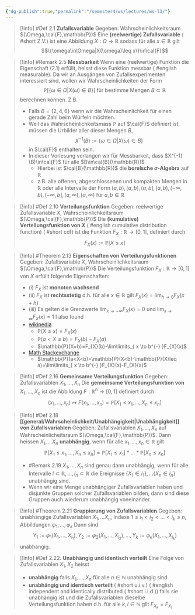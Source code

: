 ```yaml
---
{"dg-publish":true,"permalink":"/semester4/ws/lectures/ws-l3/"}
---
```


> [!info] #Def 2.1 **Zufallsvariable**
> Gegeben: Wahrscheinlichkeitsraum $(\Omega,\cal{F},\mathbb{P})$
> Eine **(reelwertige) Zufallsvariable** ( #short Z.V.) ist eine Abbildung $X:\Omega\to \mathbb{R}$ sodass für alle $x\in\mathbb{R}$ gilt
> $$\{\omega\in\Omega|X(\omega)\leq x\}\in\cal{F}$$

>[!info] #Remark 2.5 **Messbarkeit**
>Wenn eine (reelwertige) Funktion die Eigenschaft (2.1) erfüllt, heisst diese Funktion messbar ( #english measurable).
>Da wir an Ausgängen von Zufallsexperimenten interessiert sind, wollen wir Wahrscheinlichkeiten der Form
>$$\mathbb{P}[\{\omega\in\Omega|X(\omega)\in B\}]\text{ für bestimme Mengen }B\subset \mathbb{R}$$
>berechnen können. Z.B.
>- Falls $B=\{2,4,6\}$ wenn wir die Wahrscheinlichkeit für einen gerade Zahl beim Würfeln möchten.
>- Weil das Wahrscheinlichkeitsmass $\mathbb{P}$ auf $\cal{F}$ definiert ist, müssen die Urbilder aller dieser Mengen $B$,
>  $$X^{-1}(B):=\{\omega\in\Omega|X(\omega)\in B\}$$
>  in $\cal{F}$ enthalten sein.
> - In dieser Vorlesung verlangen wir für Messbarkeit, dass $X^{-1}(B)\in\cal{F}$ für alle $B\in\cal{B}(\mathbb{R})$
> 	- Hierbei ist $\cal{B}(\mathbb{R})$ die **borelsche $\sigma$-Algebra** auf $\mathbb{R}$
> 	- z.B. alle offenen, abgeschlossenen und kompakten Mengen in $\mathbb{R}$ oder alle Intervalle der Form $(a,b),[a,b],(a,b],[a,b),(-\infty,b),(-\infty,b],(a,\infty),[a,\infty)$ für $a,b\in\mathbb{R}$

>[!info] #Def 2.10 **Verteilungsfunktion**
>Gegeben: reelwertige Zufallsvariable $X$, Wahrscheinlichkeitsraum $(\Omega,\cal{F},\mathbb{P})$
>Die **(kumulative) Verteilungsfunktion von $X$** ( #english cumulative distribution function) ( #short cdf) ist die Funktion $F_{X}:\mathbb{R}\to[0,1]$, definiert durch
>$$F_{X}(x):=\mathbb{P}[X\leq x]$$

>[!info] #Theorem 2.13 **Eigenschaften von Verteilungsfunktionen**
>Gegeben: Zufallsvariable $X$, Wahrscheinlichkeitsraum $(\Omega,\cal{F},\mathbb{P})$
>Die Verteilungsfunktion $F_{X}:\mathbb{R}\to[0,1]$ von $X$ erfüllt folgende Eigenschaften:
>- (i) $F_{X}$ ist **monoton wachsend**
>- (ii) $F_{X}$ ist **rechtsstetig** d.h. für alle $x\in\mathbb{R}$ gilt $F_{X}(x)=\lim_{ h \to 0 }F_{X}(x+h)$
>- (iii) Es gelten die Grenzwerte $\lim_{ x \to -\infty }F_{X}(x)=0$ und $\lim_{ x \to \infty }F_{X}(x)=1$
>I also found
>- [wikipedia](https://en.wikipedia.org/wiki/Cumulative_distribution_function) 
>	- $\mathbb{P}(X\leq x)=F_{X}(x)$
>	- $\mathbb{P}(a<X\leq b)=F_{X}(b)-F_{X}(a)$
>	- $\mathbb{P}(X=b)=F_{X}(b)-\lim\limits_{ x \to b^{-} }F_{X}(x)$
>- [Math Stackexchange](https://math.stackexchange.com/questions/4555678/what-is-mathbbp-lefta-x-mathbin-colorred-b-right-for-a-discrete)
>	- $\mathbb{P}(a<X<b)=\mathbb{P}(X<b)-\mathbb{P}(X\leq a)=\lim\limits_{ x \to b^{-} }F_{X}(x)-F_{X}(a)$

>[!info] #Def 2.16 **Gemeinsame Verteilungsfunktion**
>Gegeben: Zufallsvariablen $X_{1},\dots,X_{n}$
>Die **gemeinsame Verteilungsfunktion von** $X_{1},\dots,X_{n}$ ist die Abbildung $F:\mathbb{R}^{n}\to[0,1]$ definiert durch
>$$(x_{1},\dots,x_{n})\mapsto F(x_{1},\dots,x_{n})=\mathbb{P}[X_{1}\leq x_{1},\dots,X_{n}\leq x_{n}]$$

>[!info] #Def 2.18 **[[general/Wahrscheinlichkeit/Unabhängigkeit\|Unabhängigkeit]] von Zufallsvariablen**
>Gegeben: Zufallsvariablen $X_{1},\dots,X_{n}$ auf Wahrscheinlicheitsraum $(\Omega,\cal{F},\mathbb{P})$. Dann heissen $X_{1},\dots X_{n}$ **unabhängig**, wenn für alle $x_{1},\dots,x_{n}\in\mathbb{R}$ gilt
>$$\mathbb{P}[X_{1}\leq x_{1},\dots,X_{n}\leq x_{n}]=\mathbb{P}[X_{1}\leq x_{1}]*\dots*\mathbb{P}[X_{n}\leq x_{n}]$$
>- #Remark 2.19 $X_{1},\dots,X_{n}$ sind genau dann unabhängig, wenn für alle Intervalle $I\subset \mathbb{R},\dots,I_{n}\subset \mathbb{R}$ die Ereignisse $\{ X_{1}\in I_{1} \},\dots \{ X_{n}\in I_{n} \}$ unabhängig sind.
>- Wenn wir eine Menge unabhängiger Zufallsvariablen haben und disjunkte Gruppen solcher Zufallsvariablen bilden, dann sind diese Gruppen auch wiederum unabhängig voneinander.

> [!info] #Theorem 2.21 **Gruppierung von Zufallsvariablen**
> Gegeben: unabhängige Zufallsvariablen $X_{1},\dots X_{n}$, Indexe $1\leq i_{1}<i_{2}<\dots<i_{k}\leq n$, Abbildungen $\varphi_{1},\dots,\varphi_{k}$
> Dann sind 
> $$Y_{1}:=\varphi_{1}(X_{1},\dots,X_{i_{1}}),Y_{2}:=\varphi_{2}(X_{1},\dots,X_{i_{2}}),\dots,Y_{k}:=\varphi_{k}(X_{1},\dots,X_{i_{k}})$$
> unabhängig.

>[!info] #Def 2.22. **Unabhängig und identisch verteilt**
>Eine Folge von Zufallsvariablen $X_{1},X_{2}$ heisst
>- **unabhängig** falls $X_{1},\dots,X_{n}$ für alle $n\in\mathbb{N}$ unabhängig sind.
>- **unabhängig und identisch verteilt** ( #short u.i.v.) ( #english independent and identically distributed ( #short i.i.d.)) falls sie unabhängig ist und die Zufallsvariablen dieselbe Verteilungsfunktion haben d.h. für alle $k,l\in\mathbb{N}$ gilt $F_{X_{k}}=F_{X_{l}}$